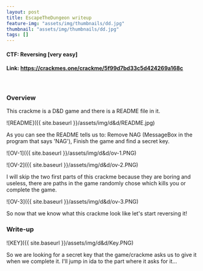 ```yaml
---
layout: post
title: EscapeTheDungeon writeup
feature-img: "assets/img/thumbnails/dd.jpg"
thumbnail: "assets/img/thumbnails/dd.jpg"
tags: []
---
```


<h4>CTF: Reversing [very easy]</h4>
<h4>Link: <a href="https://crackmes.one/crackme/5f99d7bd33c5d424269a168c">https://crackmes.one/crackme/5f99d7bd33c5d424269a168c</a></h4> <br>

### Overview

This crackme is a D&D game and there is a README file in it.

![README]({{ site.baseurl }}/assets/img/d&d/README.jpg)

As you can see the README tells us to: Remove NAG (MessageBox in the program that says 'NAG'), Finish the game and find a secret key.

![OV-1]({{ site.baseurl }}/assets/img/d&d/ov-1.PNG)

![OV-2]({{ site.baseurl }}/assets/img/d&d/ov-2.PNG)

I will skip the two first parts of this crackme because they are boring and useless, there are paths in the game randomly chose which kills you or complete the game.

![OV-3]({{ site.baseurl }}/assets/img/d&d/ov-3.PNG)

So now that we know what this crackme look like let's start reversing it!

### Write-up

![KEY]({{ site.baseurl }}/assets/img/d&d/Key.PNG)

So we are looking for a secret key that the game/crackme asks us to give it when we complete it. I'll jump in ida to the part where it asks for it...